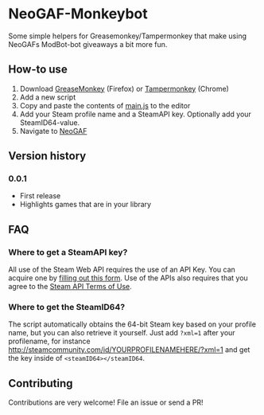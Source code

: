 # NeoGAF-Monkeybot

Some simple helpers for Greasemonkey/Tampermonkey that make using NeoGAFs ModBot-bot giveaways a bit more fun.

## How-to use

1. Download [GreaseMonkey](https://addons.mozilla.org/en-US/firefox/addon/greasemonkey/) (Firefox) or [Tampermonkey](https://chrome.google.com/webstore/detail/tampermonkey/dhdgffkkebhmkfjojejmpbldmpobfkfo?hl=en) (Chrome)
2. Add a new script
3. Copy and paste the contents of [main.js](main.js) to the editor
4. Add your Steam profile name and a SteamAPI key. Optionally add your SteamID64-value.
5. Navigate to [NeoGAF](http://neogaf.com/forum)

## Version history
### 0.0.1
* First release
* Highlights games that are in your library

## FAQ
### Where to get a SteamAPI key?
All use of the Steam Web API requires the use of an API Key. You can acquire one by [filling out this form](http://steamcommunity.com/dev/apikey). Use of the APIs also requires that you agree to the [Steam API Terms of Use](http://steamcommunity.com/dev/apiterms).

### Where to get the SteamID64?
The script automatically obtains the 64-bit Steam key based on your profile name, but you can also retrieve it yourself. Just add `?xml=1` after your profilename, for instance http://steamcommunity.com/id/YOURPROFILENAMEHERE/?xml=1 and get the key inside of `<steamID64></steamID64`.

## Contributing
Contributions are very welcome! File an issue or send a PR!

